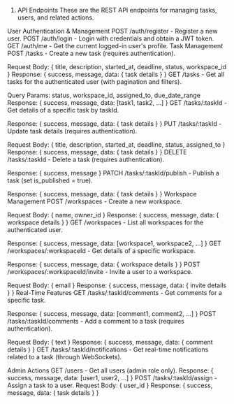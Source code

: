 1. API Endpoints
These are the REST API endpoints for managing tasks, users, and related actions.

User Authentication & Management
POST /auth/register - Register a new user.
POST /auth/login - Login with credentials and obtain a JWT token.
GET /auth/me - Get the current logged-in user's profile.
Task Management
POST /tasks - Create a new task (requires authentication).

Request Body: { title, description, started_at, deadline, status, workspace_id }
Response: { success, message, data: { task details } }
GET /tasks - Get all tasks for the authenticated user (with pagination and filters).

Query Params: status, workspace_id, assigned_to, due_date_range
Response: { success, message, data: [task1, task2, ...] }
GET /tasks/:taskId - Get details of a specific task by taskId.

Response: { success, message, data: { task details } }
PUT /tasks/:taskId - Update task details (requires authentication).

Request Body: { title, description, started_at, deadline, status, assigned_to }
Response: { success, message, data: { task details } }
DELETE /tasks/:taskId - Delete a task (requires authentication).

Response: { success, message }
PATCH /tasks/:taskId/publish - Publish a task (set is_published = true).

Response: { success, message, data: { task details } }
Workspace Management
POST /workspaces - Create a new workspace.

Request Body: { name, owner_id }
Response: { success, message, data: { workspace details } }
GET /workspaces - List all workspaces for the authenticated user.

Response: { success, message, data: [workspace1, workspace2, ...] }
GET /workspaces/:workspaceId - Get details of a specific workspace.

Response: { success, message, data: { workspace details } }
POST /workspaces/:workspaceId/invite - Invite a user to a workspace.

Request Body: { email }
Response: { success, message, data: { invite details } }
Real-Time Features
GET /tasks/:taskId/comments - Get comments for a specific task.

Response: { success, message, data: [comment1, comment2, ...] }
POST /tasks/:taskId/comments - Add a comment to a task (requires authentication).

Request Body: { text }
Response: { success, message, data: { comment details } }
GET /tasks/:taskId/notifications - Get real-time notifications related to a task (through WebSockets).

Admin Actions
GET /users - Get all users (admin role only).
Response: { success, message, data: [user1, user2, ...] }
POST /tasks/:taskId/assign - Assign a task to a user.
Request Body: { user_id }
Response: { success, message, data: { task details } }
